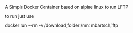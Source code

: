 A Simple Docker Container based on alpine linux to run LFTP

to run just use 

docker run --rm -v /download_folder:/mnt mbartsch/lftp 
